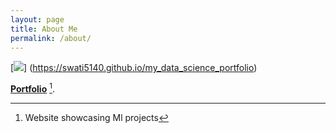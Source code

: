 ```yaml
---
layout: page
title: About Me
permalink: /about/
---
```


[![](https://swati5140.github.io/my_data_science_portfolio/images/port_banner2.png)]
(https://swati5140.github.io/my_data_science_portfolio)

**[Portfolio](https://Swati5140.github.io/my_data_science_portfolio)** [^1].



[^1]: Website showcasing Ml projects
